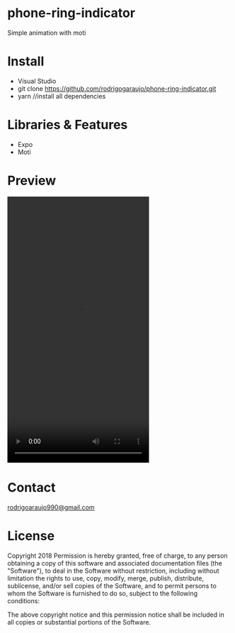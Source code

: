 # phone-ring-indicator
Simple animation with moti

# Install
- Visual Studio
- git clone https://github.com/rodrigogaraujo/phone-ring-indicator.git
- yarn //install all dependencies

# Libraries & Features
- Expo
- Moti

# Preview
<video width="320" height="600">
  <source src="https://github.com/rodrigogaraujo/phone-ring-indicator/blob/main/video.mp4" type="video/ogg">
</video>

# Contact
rodrigoaraujo990@gmail.com

# License
Copyright 2018 Permission is hereby granted, free of charge, to any person obtaining a copy of this software and associated documentation files (the "Software"), to deal in the Software without restriction, including without limitation the rights to use, copy, modify, merge, publish, distribute, sublicense, and/or sell copies of the Software, and to permit persons to whom the Software is furnished to do so, subject to the following conditions:

The above copyright notice and this permission notice shall be included in all copies or substantial portions of the Software.

